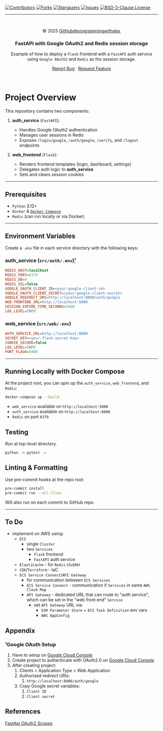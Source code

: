 <a id="readme-top"></a>

[![Contributors][contributors-shield]][contributors-url]
[![Forks][forks-shield]][forks-url]
[![Stargazers][stars-shield]][stars-url]
[![Issues][issues-shield]][issues-url]
[![BSD-3-Clause License][license-shield]][license-url]

---

<br/>
<div align="center">

© 2025 [GitHub@programmingwithalex](https://github.com/programmingwithalex)

### FastAPI with Google OAuth2 and Redis session storage

Example of how to deploy a `Flask` frontend with a `FastAPI` auth service using `Google OAuth2` and `Redis` as the session storage.

[Report Bug](https://github.com/programmingwithalex/fastapi_with_google_oauth_and_redis_sessions/issues/new?labels=bug&template=bug-report---.md) · [Request Feature](https://github.com/programmingwithalex/fastapi_with_google_oauth_and_redis_sessions/issues/new?labels=enhancement&template=feature-request---.md)

</div>
<br/>

# Project Overview

This repository contains two components:

1. **auth_service** (`FastAPI`):
   - Handles Google OAuth2 authentication
   - Manages user sessions in Redis
   - Exposes `/login/google`, `/auth/google`, `/verify`, and `/logout` endpoints

2. **web_frontend** (`Flask`):
   - Renders frontend templates (login, dashboard, settings)
   - Delegates auth logic to **auth_service**
   - Sets and clears session cookies

---

## Prerequisites

- `Python` 3.12+
- `Docker` & [`Docker Compose`](https://www.docker.com/products/docker-desktop/)
- `Redis` (can run locally or via Docker)

---

## Environment Variables

Create a `.env` file in each service directory with the following keys:

### auth_service (`src/auth/.env`)<a href="#appendix">¹</a>

```ini
REDIS_HOST=localhost
REDIS_PORT=6379
REDIS_DB=0
REDIS_SSL=false
GOOGLE_OAUTH_CLIENT_ID=<your-google-client-id>
GOOGLE_OAUTH_CLIENT_SECRET=<your-google-client-secret>
GOOGLE_REDIRECT_URI=http://localhost:8000/auth/google
WEB_FRONTEND_URL=http://localhost:5000
SESSION_EXPIRE_TIME_SECONDS=3600
LOG_LEVEL=INFO
```

### web_service (`src/web/.env`)

```ini
AUTH_SERVICE_URL=http://localhost:8000
SECRET_KEY=<your-flask-secret-key>
COOKIE_SECURE=false
LOG_LEVEL=INFO
PORT_FLASK=5000
```

---

## Running Locally with Docker Compose

At the project root, you can spin up the `auth_service`, `web_frontend`, and `Redis`:

```bash
docker-compose up --build
```

- `web_service` available on `http://localhost:5000`
- `auth_service` available on `http://localhost:8000`
- `Redis` on port `6379`

## Testing

Run at top-level directory.

```bash
python -m pytest -v
```

## Linting & Formatting

Use pre-commit hooks at the repo root:

```bash
pre-commit install
pre-commit run --all-files
```

Will also run on each commit to GitHub repo.

---

## To Do

- implement on AWS using:
   - `ECS`
      - single `Cluster`
      - two `Services`
         - `Flask` frontend
         - `FastAPI` auth service
   - `ElastiCache` - for `Redis` cluster
   - `CDK`/`Terraform` - IaC
   - `ECS Service Connect`/`API Gateway`
      - for communication between `ECS Services`
      - `ECS Service Connect` - communication if `Services` in same `AWS Cloud Map`
      - `API Gateway` - dedicated URL that can route to "auth service", which can be set in the "web front end" `Service`
         - set `API Gateway` URL via:
            - `SSM Parameter Store` + `ECS Task Definition` env vars
            - `AWS AppConfig`

## Appendix

### ¹Google OAuth Setup

1. Have to setup on [Google Cloud Console](https://console.cloud.google.com)
2. Create project to authenticate with OAuth2.0 on [Google Cloud Console](https://console.cloud.google.com/auth/overview)
3. After creating project:
   1. Clients > Application Type > Web Application
   2. Authorized redirect URIs:
      1. `http://localhost:8000/auth/google`
   3. Copy Google secret variables:
      1. `Client ID`
      2. `Client secret`

## References

[FastApi OAuth2 Scopes](https://fastapi.tiangolo.com/advanced/security/oauth2-scopes/)

[contributors-shield]: https://img.shields.io/github/contributors/programmingwithalex/fastapi_with_google_oauth_and_redis_sessions?style=for-the-badge
[contributors-url]: https://github.com/programmingwithalex/fastapi_with_google_oauth_and_redis_sessions/graphs/contributors
[forks-shield]: https://img.shields.io/github/forks/programmingwithalex/fastapi_with_google_oauth_and_redis_sessions?style=for-the-badge
[forks-url]: https://github.com/programmingwithalex/fastapi_with_google_oauth_and_redis_sessions/network/members
[stars-shield]: https://img.shields.io/github/stars/programmingwithalex/fastapi_with_google_oauth_and_redis_sessions?style=for-the-badge
[stars-url]: https://github.com/programmingwithalex/fastapi_with_google_oauth_and_redis_sessions/stargazers
[issues-shield]: https://img.shields.io/github/issues/programmingwithalex/fastapi_with_google_oauth_and_redis_sessions?style=for-the-badge
[issues-url]: https://github.com/programmingwithalex/fastapi_with_google_oauth_and_redis_sessions/issues
[license-shield]: https://img.shields.io/github/license/programmingwithalex/fastapi_with_google_oauth_and_redis_sessions.svg?style=for-the-badge
[license-url]: https://github.com/programmingwithalex/fastapi_with_google_oauth_and_redis_sessions/blob/main/LICENSE
